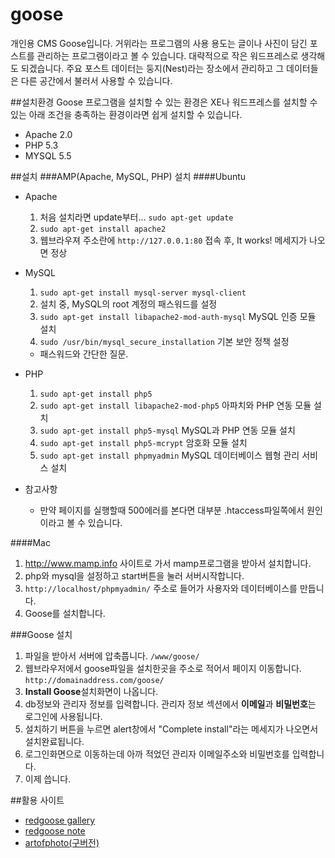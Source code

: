 goose
=====

개인용 CMS Goose입니다.
거위라는 프로그램의 사용 용도는 글이나 사진이 담긴 포스트를 관리하는 프로그램이라고 볼 수 있습니다. 대략적으로 작은 워드프레스로 생각해도 되겠습니다.
주요 포스트 데이터는 둥지(Nest)라는 장소에서 관리하고 그 데이터들은 다른 공간에서 불러서 사용할 수 있습니다.


##설치환경
Goose 프로그램을 설치할 수 있는 환경은 XE나 워드프레스를 설치할 수 있는 아래 조건을 충족하는 환경이라면 쉽게 설치할 수 있습니다.

* Apache 2.0
* PHP 5.3
* MYSQL 5.5

##설치
###AMP(Apache, MySQL, PHP) 설치
####Ubuntu
* Apache
  1. 처음 설치라면 update부터... `sudo apt-get update`
  1. `sudo apt-get install apache2`
  1. 웹브라우져 주소란에 `http://127.0.0.1:80` 접속 후, It works! 메세지가 나오면 정상

* MySQL 
  1. `sudo apt-get install mysql-server mysql-client`
  1. 설치 중, MySQL의 root 계정의 패스워드를 설정
  1. `sudo apt-get install libapache2-mod-auth-mysql` MySQL 인증 모듈 설치
  1. `sudo /usr/bin/mysql_secure_installation` 기본 보안 정책 설정 
    * 패스워드와 간단한 질문. 

* PHP
  1. `sudo apt-get install php5`
  1. `sudo apt-get install libapache2-mod-php5` 아파치와 PHP 연동 모듈 설치
  1. `sudo apt-get install php5-mysql` MySQL과 PHP 연동 모듈 설치
  1. `sudo apt-get install php5-mcrypt` 암호화 모듈 설치
  1. `sudo apt-get install phpmyadmin` MySQL 데이터베이스 웹형 관리 서비스 설치

* 참고사항
  * 만약 페이지를 실행할때  500에러를 본다면 대부분 .htaccess파일쪽에서 원인이라고 볼 수 있습니다.

####Mac
1. http://www.mamp.info 사이트로 가서 mamp프로그램을 받아서 설치합니다.
1. php와 mysql을 설정하고 start버튼을 눌러 서버시작합니다.
1. `http://localhost/phpmyadmin/` 주소로 들어가 사용자와 데이터베이스를 만듭니다.
1. Goose를 설치합니다.

###Goose 설치
1. 파일을 받아서 서버에 압축풉니다. `/www/goose/`
1. 웹브라우저에서 goose파일을 설치한곳을 주소로 적어서 페이지 이동합니다. `http://domainaddress.com/goose/`
1. **Install Goose**설치화면이 나옵니다.
1. db정보와 관리자 정보를 입력합니다. 관리자 정보 섹션에서 **이메일**과 **비밀번호**는 로그인에 사용됩니다.
1. 설치하기 버튼을 누르면  alert창에서 "Complete install"라는 메세지가 나오면서 설치완료됩니다.
1. 로그인화면으로 이동하는데 아까 적었던 관리자 이메일주소와 비밀번호를 입력합니다.
1. 이제 씁니다.

##활용 사이트
* <a href="http://redgoose.me">redgoose gallery</a>
* <a href="http://redgoose.me/note/">redgoose note</a>
* <a href="http://artofphoto.co.kr">artofphoto(구버전)</a>